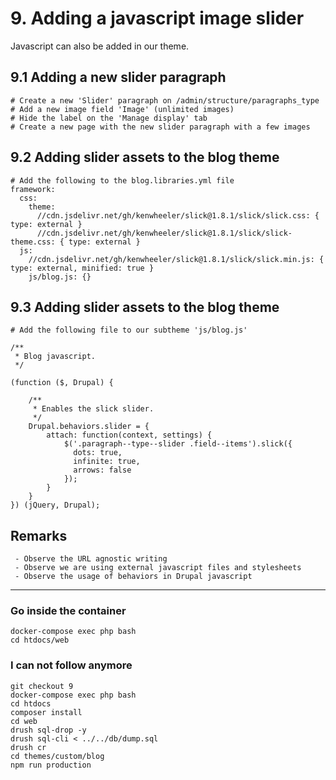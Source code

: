 # 9. Adding a javascript image slider

Javascript can also be added in our theme.

## 9.1 Adding a new slider paragraph
```
# Create a new 'Slider' paragraph on /admin/structure/paragraphs_type
# Add a new image field 'Image' (unlimited images)
# Hide the label on the 'Manage display' tab
# Create a new page with the new slider paragraph with a few images
```

## 9.2 Adding slider assets to the blog theme
```
# Add the following to the blog.libraries.yml file
framework:
  css:
    theme:
      //cdn.jsdelivr.net/gh/kenwheeler/slick@1.8.1/slick/slick.css: { type: external }
      //cdn.jsdelivr.net/gh/kenwheeler/slick@1.8.1/slick/slick-theme.css: { type: external }
  js:
    //cdn.jsdelivr.net/gh/kenwheeler/slick@1.8.1/slick/slick.min.js: { type: external, minified: true }
    js/blog.js: {}
```

## 9.3 Adding slider assets to the blog theme
```
# Add the following file to our subtheme 'js/blog.js'
```

```
/**
 * Blog javascript.
 */

(function ($, Drupal) {

    /**
     * Enables the slick slider.
     */
    Drupal.behaviors.slider = {
        attach: function(context, settings) {
            $('.paragraph--type--slider .field--items').slick({
              dots: true,
              infinite: true,
              arrows: false
            });
        }
    }
}) (jQuery, Drupal);
```

## Remarks

```
 - Observe the URL agnostic writing
 - Observe we are using external javascript files and stylesheets
 - Observe the usage of behaviors in Drupal javascript
```

---

### Go inside the container
```
docker-compose exec php bash
cd htdocs/web
```

### I can not follow anymore

```
git checkout 9
docker-compose exec php bash
cd htdocs
composer install
cd web
drush sql-drop -y
drush sql-cli < ../../db/dump.sql
drush cr
cd themes/custom/blog
npm run production
```